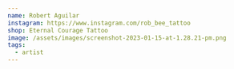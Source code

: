 ```yaml
---
name: Robert Aguilar
instagram: https://www.instagram.com/rob_bee_tattoo
shop: Eternal Courage Tattoo
image: /assets/images/screenshot-2023-01-15-at-1.28.21-pm.png
tags:
  - artist
---
```

